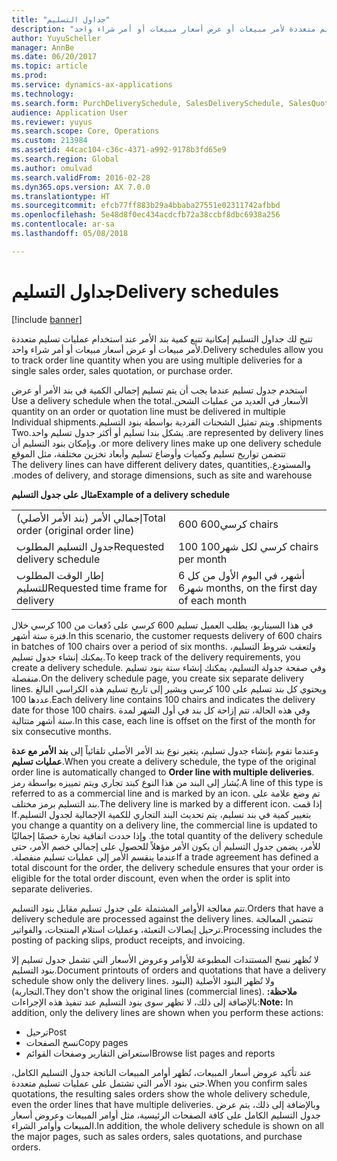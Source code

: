 ```yaml
---
title: "جداول التسليم"
description: "تتيح لك جداول التسليم إمكانية تتبع كمية بند الأمر عند استخدام عمليات تسليم متعددة لأمر مبيعات أو عرض أسعار مبيعات أو أمر شراء واحد."
author: YuyuScheller
manager: AnnBe
ms.date: 06/20/2017
ms.topic: article
ms.prod: 
ms.service: dynamics-ax-applications
ms.technology: 
ms.search.form: PurchDeliverySchedule, SalesDeliverySchedule, SalesQuotationDeliverySchedule
audience: Application User
ms.reviewer: yuyus
ms.search.scope: Core, Operations
ms.custom: 213984
ms.assetid: 44cac104-c36c-4371-a992-9178b3fd65e9
ms.search.region: Global
ms.author: omulvad
ms.search.validFrom: 2016-02-28
ms.dyn365.ops.version: AX 7.0.0
ms.translationtype: HT
ms.sourcegitcommit: efcb77ff883b29a4bbaba27551e02311742afbbd
ms.openlocfilehash: 5e48d8f0ec434acdcfb72a38ccbf8dbc6938a256
ms.contentlocale: ar-sa
ms.lasthandoff: 05/08/2018

---
```


# <a name="delivery-schedules"></a><span data-ttu-id="d7cb7-103">جداول التسليم</span><span class="sxs-lookup"><span data-stu-id="d7cb7-103">Delivery schedules</span></span>

[!include [banner](../includes/banner.md)]

<span data-ttu-id="d7cb7-104">تتيح لك جداول التسليم إمكانية تتبع كمية بند الأمر عند استخدام عمليات تسليم متعددة لأمر مبيعات أو عرض أسعار مبيعات أو أمر شراء واحد.</span><span class="sxs-lookup"><span data-stu-id="d7cb7-104">Delivery schedules allow you to track order line quantity when you are using multiple deliveries for a single sales order, sales quotation, or purchase order.</span></span>

<span data-ttu-id="d7cb7-105">‏‫استخدم جدول تسليم عندما يجب أن يتم تسليم إجمالي الكمية في بند الأمر أو عرض الأسعار في العديد من عمليات الشحن.</span><span class="sxs-lookup"><span data-stu-id="d7cb7-105">Use a delivery schedule when the total quantity on an order or quotation line must be delivered in multiple shipments.</span></span> <span data-ttu-id="d7cb7-106">ويتم تمثيل الشحنات الفردية بواسطة بنود التسليم.</span><span class="sxs-lookup"><span data-stu-id="d7cb7-106">Individual shipments are represented by delivery lines.</span></span> <span data-ttu-id="d7cb7-107">يشكل بندا تسليم أو أكثر جدول تسليم واحد.</span><span class="sxs-lookup"><span data-stu-id="d7cb7-107">Two or more delivery lines make up one delivery schedule.</span></span> <span data-ttu-id="d7cb7-108">وبإمكان بنود التسليم أن تتضمن تواريخ تسليم وكميات وأوضاع تسليم وأبعاد تخزين مختلفة، مثل الموقع والمستودع.</span><span class="sxs-lookup"><span data-stu-id="d7cb7-108">The delivery lines can have different delivery dates, quantities, modes of delivery, and storage dimensions, such as site and warehouse.</span></span>  

<span data-ttu-id="d7cb7-109">**مثال على جدول التسليم**</span><span class="sxs-lookup"><span data-stu-id="d7cb7-109">**Example of a delivery schedule**</span></span>

|                                   |                                          |
|-----------------------------------|------------------------------------------|
| <span data-ttu-id="d7cb7-110">إجمالي الأمر (بند الأمر الأصلي)</span><span class="sxs-lookup"><span data-stu-id="d7cb7-110">Total order (original order line)</span></span> | <span data-ttu-id="d7cb7-111">600 كرسي</span><span class="sxs-lookup"><span data-stu-id="d7cb7-111">600 chairs</span></span>                               |
| <span data-ttu-id="d7cb7-112">جدول التسليم المطلوب</span><span class="sxs-lookup"><span data-stu-id="d7cb7-112">Requested delivery schedule</span></span>       | <span data-ttu-id="d7cb7-113">100 كرسي لكل شهر</span><span class="sxs-lookup"><span data-stu-id="d7cb7-113">100 chairs per month</span></span>                     |
| <span data-ttu-id="d7cb7-114">إطار الوقت المطلوب للتسليم</span><span class="sxs-lookup"><span data-stu-id="d7cb7-114">Requested time frame for delivery</span></span> | <span data-ttu-id="d7cb7-115">6 أشهر، في اليوم الأول من كل شهر</span><span class="sxs-lookup"><span data-stu-id="d7cb7-115">6 months, on the first day of each month</span></span> |

<span data-ttu-id="d7cb7-116">في هذا السيناريو، يطلب العميل تسليم 600 كرسي على دُفعات من 100 كرسي خلال فترة ستة أشهر.</span><span class="sxs-lookup"><span data-stu-id="d7cb7-116">In this scenario, the customer requests delivery of 600 chairs in batches of 100 chairs over a period of six months.</span></span> <span data-ttu-id="d7cb7-117">ولتعقب شروط التسليم، يمكنك إنشاء جدول تسليم.</span><span class="sxs-lookup"><span data-stu-id="d7cb7-117">To keep track of the delivery requirements, you create a delivery schedule.</span></span> <span data-ttu-id="d7cb7-118">وفي صفحة جدولة التسليم، يمكنك إنشاء ستة بنود تسليم منفصلة.</span><span class="sxs-lookup"><span data-stu-id="d7cb7-118">On the delivery schedule page, you create six separate delivery lines.</span></span> <span data-ttu-id="d7cb7-119">ويحتوي كل بند تسليم على 100 كرسي ويشير إلى تاريخ تسليم هذه الكراسي البالغ عددها 100.</span><span class="sxs-lookup"><span data-stu-id="d7cb7-119">Each delivery line contains 100 chairs and indicates the delivery date for those 100 chairs.</span></span> <span data-ttu-id="d7cb7-120">وفي هذه الحالة، تتم إزاحة كل بند في أول الشهر لمدة ستة أشهر متتالية.</span><span class="sxs-lookup"><span data-stu-id="d7cb7-120">In this case, each line is offset on the first of the month for six consecutive months.</span></span>  

<span data-ttu-id="d7cb7-121">وعندما تقوم بإنشاء جدول تسليم، يتغير نوع بند الأمر الأصلي تلقائياً إلى **بند الأمر مع عدة عمليات تسليم**.</span><span class="sxs-lookup"><span data-stu-id="d7cb7-121">When you create a delivery schedule, the type of the original order line is automatically changed to **Order line with multiple deliveries**.</span></span> <span data-ttu-id="d7cb7-122">يُشار إلى البند من هذا النوع كبند تجاري ويتم تمييزه بواسطة رمز.</span><span class="sxs-lookup"><span data-stu-id="d7cb7-122">A line of this type is referred to as a commercial line and is marked by an icon.</span></span> <span data-ttu-id="d7cb7-123">تم وضع علامة على بند التسليم برمز مختلف.</span><span class="sxs-lookup"><span data-stu-id="d7cb7-123">The delivery line is marked by a different icon.</span></span> <span data-ttu-id="d7cb7-124">‏‫إذا قمت بتغيير كمية في بند تسليم، يتم تحديث البند التجاري للكمية الإجمالية لجدول التسليم.</span><span class="sxs-lookup"><span data-stu-id="d7cb7-124">If you change a quantity on a delivery line, the commercial line is updated to the total quantity of the delivery schedule.</span></span> <span data-ttu-id="d7cb7-125">وإذا حددت اتفاقية تجارة خصمًا إجماليًا للأمر، يضمن جدول التسليم أن يكون الأمر مؤهلاً للحصول على إجمالي خصم الأمر، حتى عندما ينقسم الأمر إلى عمليات تسليم منفصلة.‬</span><span class="sxs-lookup"><span data-stu-id="d7cb7-125">If a trade agreement has defined a total discount for the order, the delivery schedule ensures that your order is eligible for the total order discount, even when the order is split into separate deliveries.</span></span>  

<span data-ttu-id="d7cb7-126">تتم معالجة الأوامر المشتملة على جدول تسليم مقابل بنود التسليم.</span><span class="sxs-lookup"><span data-stu-id="d7cb7-126">Orders that have a delivery schedule are processed against the delivery lines.</span></span> <span data-ttu-id="d7cb7-127">تتضمن المعالجة ترحيل إيصالات التعبئة، وعمليات استلام المنتجات، والفواتير.</span><span class="sxs-lookup"><span data-stu-id="d7cb7-127">Processing includes the posting of packing slips, product receipts, and invoicing.</span></span>  

<span data-ttu-id="d7cb7-128">لا تُظهر نسخ المستندات المطبوعة للأوامر وعروض الأسعار التي تشمل جدول تسليم إلا بنود التسليم.</span><span class="sxs-lookup"><span data-stu-id="d7cb7-128">Document printouts of orders and quotations that have a delivery schedule show only the delivery lines.</span></span> <span data-ttu-id="d7cb7-129">ولا تُظهر البنود الأصلية (البنود التجارية).</span><span class="sxs-lookup"><span data-stu-id="d7cb7-129">They don't show the original lines (commercial lines).</span></span> <span data-ttu-id="d7cb7-130">**ملاحظة:** بالإضافة إلى ذلك، لا تظهر سوى بنود التسليم عند تنفيذ هذه الإجراءات:</span><span class="sxs-lookup"><span data-stu-id="d7cb7-130">**Note:** In addition, only the delivery lines are shown when you perform these actions:</span></span>

-   <span data-ttu-id="d7cb7-131">ترحيل</span><span class="sxs-lookup"><span data-stu-id="d7cb7-131">Post</span></span>
-   <span data-ttu-id="d7cb7-132">نسخ الصفحات</span><span class="sxs-lookup"><span data-stu-id="d7cb7-132">Copy pages</span></span>
-   <span data-ttu-id="d7cb7-133">استعراض التقارير وصفحات القوائم</span><span class="sxs-lookup"><span data-stu-id="d7cb7-133">Browse list pages and reports</span></span>

<span data-ttu-id="d7cb7-134">عند تأكيد عروض أسعار المبيعات، تُظهر أوامر المبيعات الناتجة جدول التسليم الكامل، حتى بنود الأمر التي تشتمل على عمليات تسليم متعددة.</span><span class="sxs-lookup"><span data-stu-id="d7cb7-134">When you confirm sales quotations, the resulting sales orders show the whole delivery schedule, even the order lines that have multiple deliveries.</span></span> <span data-ttu-id="d7cb7-135">وبالإضافة إلى ذلك، يتم عرض جدول التسليم الكامل على كافة الصفحات الرئيسية، مثل أوامر المبيعات وعروض أسعار المبيعات وأوامر الشراء.</span><span class="sxs-lookup"><span data-stu-id="d7cb7-135">In addition, the whole delivery schedule is shown on all the major pages, such as sales orders, sales quotations, and purchase orders.</span></span>




